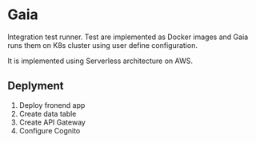 # Gaia

Integration test runner. 
Test are implemented as Docker images and Gaia runs them on K8s cluster using
user define configuration.


It is implemented using Serverless architecture on AWS.

## Deplyment

  1. Deploy fronend app
  2. Create data table
  3. Create API Gateway
  4. Configure Cognito